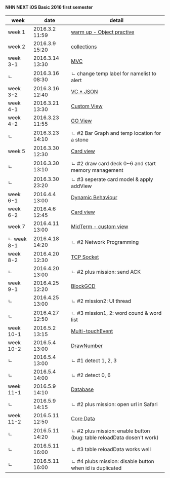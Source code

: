 #### NHN NEXT iOS Basic 2016 first semester

| week | date | detail | 
|-------------| ------------------- | ------------------ |
| week 1 | 2016.3.2 11:59 | [warm up - Object practive](https://github.com/luvgaram/iOS_basic/tree/master/w1_warm_up) |
| week 2 | 2016.3.9 15:20 | [collections](https://github.com/luvgaram/iOS_basic/tree/master/w2_Collections) |
| week 3-1 | 2016.3.14 13:30 | [MVC](https://github.com/luvgaram/iOS_basic/tree/master/w3_MVC) |
| ㄴ | 2016.3.16 08:30 | ㄴ change temp label for namelist to alert  |
| week 3-2 | 2016.3.16 12:40 | [VC * JSON](https://github.com/luvgaram/iOS_basic/tree/master/w3_VC_JSON) |
| week 4-1 | 2016.3.21 13:30 | [Custom View](https://github.com/luvgaram/iOS_basic/tree/master/w4_view) |
| week 4-2 | 2016.3.23 11:55 | [GO View](https://github.com/luvgaram/iOS_basic/tree/master/w4_go_view) |
| ㄴ | 2016.3.23 14:10 | ㄴ #2 Bar Graph and temp location for a stone |
| week 5 | 2016.3.30 12:30 | [Card view](https://github.com/luvgaram/iOS_basic/tree/master/w5_card) |
| ㄴ | 2016.3.30 13:10 | ㄴ #2 draw card deck 0~6 and start memory management |
| ㄴ | 2016.3.30 23:20 | ㄴ #3 seperate card model & apply addView |
| week 6-1 | 2016.4.4 13:00 | [Dynamic Behaviour](https://github.com/luvgaram/iOS_basic/tree/master/w6_dynamic_behaviour) |
| week 6-2 | 2016.4.6 12:45 | [Card view](https://github.com/luvgaram/iOS_basic/tree/master/w5_card)  |
| week 7 | 2016.4.11 13:00 | [MidTerm - custom view](https://github.com/luvgaram/iOS_basic/tree/master/midterm_CustomTableView) |
| ㄴ week 8-1 | 2016.4.18 14:20 | ㄴ #2 Network Programming |
| week 8-2 | 2016.4.20 12:30 | [TCP Socket](https://github.com/luvgaram/iOS_basic/tree/master/w8_CFStreamSocket) |
| ㄴ | 2016.4.20 13:00 | ㄴ #2 plus mission: send ACK |
| week 9-1 | 2016.4.25 12:20 | [BlockGCD](https://github.com/luvgaram/iOS_basic/tree/master/w9_BlockGCD) |
| ㄴ | 2016.4.25 13:00 | ㄴ #2 mission2: UI thread |
| ㄴ | 2016.4.27 12:50 | ㄴ #3 mission1, 2: word cound & word list |
| week 10-1 | 2016.5.2 13:15 | [Multi-touchEvent](https://github.com/luvgaram/iOS_basic/tree/master/w10_multi_touchEvent) |
| week 10-2 | 2016.5.4 13:00 | [DrawNumber](https://github.com/luvgaram/iOS_basic/tree/master/w10_number_detect) |
| ㄴ | 2016.5.4 13:00 | ㄴ #1 detect 1, 2, 3 
| ㄴ | 2016.5.4 14:00 | ㄴ #2 detect 0, 6 |
| week 11-1 | 2016.5.9 14:10 | [Database](https://github.com/luvgaram/iOS_basic/tree/master/w11_database) |
| ㄴ | 2016.5.9 14:15 | ㄴ #2 plus mission: open url in Safari |
| week 11-2 | 2016.5.11 12:50 | [Core Data](https://github.com/luvgaram/iOS_basic/tree/master/w11_CoreData) |
| ㄴ | 2016.5.11 14:20 | ㄴ #2 plus mission: enable button (bug: table reloadData dosen't work) |
| ㄴ | 2016.5.11 16:00 | ㄴ #3 table reloadData works well |
| ㄴ | 2016.5.11 16:00 | ㄴ #4 plubs mission: disable button when id is duplicated |